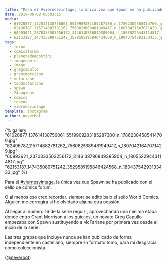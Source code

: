 ```yaml
---
title: "Para el #viernesvintage, la única vez que Spawn se ha publicado con el sello de cómics forum"
date: 2019-06-08 00:03:15
media: 
  - 61020877_137614130756061_5519909283185287300_n_17862304585414700.jpg
  - 62496787_115714882781262_7560829689481949417_n_18070421647071429.jpg
  - 60993621_2370333503256172_3146138786849385904_n_18055229443114817.jpg
  - 62153187_147435089751242_3529585195846424568_n_18043754293133433.jpg
tags: 
  - forum
  - comicsforum
  - planetadeagostini
  - imagecomics
  - image
  - gregcapullo
  - grantmorrison
  - mcfarlane
  - toddmcfarlane
  - spawn
  - 24paginas
  - comics
  - tebeos
  - viernesvintage
template: instagram
author: neverbot
---
```


{% gallery "61020877_137614130756061_5519909283185287300_n_17862304585414700.jpg" "62496787_115714882781262_7560829689481949417_n_18070421647071429.jpg" "60993621_2370333503256172_3146138786849385904_n_18055229443114817.jpg" "62153187_147435089751242_3529585195846424568_n_18043754293133433.jpg" %}

Para el [#viernesvintage](/etiquetas/viernesvintage), la única vez que Spawn se ha publicado con el sello de cómics forum.

O al menos eso creo recordar, siempre se editó bajo el sello World Comics. Alguien me corregirá si he olvidado alguna otra ocasión.

Al llegar al número 16 de la serie regular, aprovechando una mínima etapa donde entró Grant Morrison a los guiones, un novato Greg Capullo empezaba con Spawn sustituyendo a McFarlane por primera vez desde el inicio de la serie.

Las tres grapas que incluye nunca se han publicado de forma independiente en castellano, siempre en formato tomo, para mi desgracia como coleccionista.

([@neverbot](https://instagram.com/neverbot))

